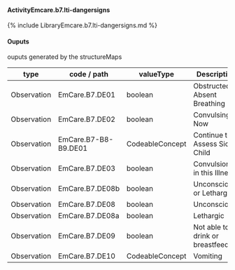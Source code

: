 #### ActivityEmcare.b7.lti-dangersigns

{% include LibraryEmcare.b7.lti-dangersigns.md %}
#### Ouputs

ouputs generated by the structureMaps

| type | code / path | valueType | Description |
|---|---|---|---|
| Observation | EmCare.B7.DE01 | boolean | Obstructed or Absent Breathing |
| Observation | EmCare.B7.DE02 | boolean | Convulsing Now |
| Observation | EmCare.B7-B8-B9.DE01 | CodeableConcept | Continue to Assess Sick Child |
| Observation | EmCare.B7.DE03 | boolean | Convulsion(s) in this Illness |
| Observation | EmCare.B7.DE08b | boolean | Unconscious or Lethargic |
| Observation | EmCare.B7.DE08 | boolean | Unconscious |
| Observation | EmCare.B7.DE08a | boolean | Lethargic |
| Observation | EmCare.B7.DE09 | boolean | Not able to drink or breastfeed |
| Observation | EmCare.B7.DE10 | CodeableConcept | Vomiting |

